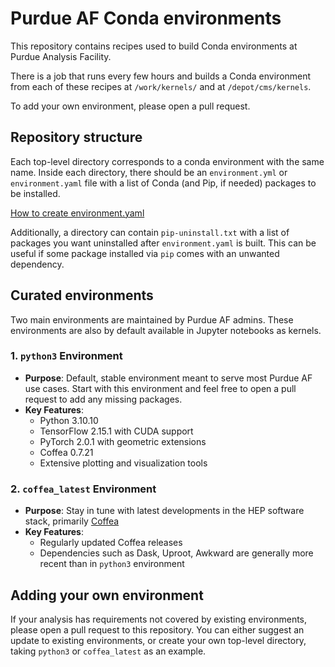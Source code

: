 # Purdue AF Conda environments

This repository contains recipes used to build Conda environments at Purdue Analysis Facility.

There is a job that runs every few hours and builds a Conda environment from each of these recipes at `/work/kernels/` and at `/depot/cms/kernels`.

To add your own environment, please open a pull request.


## Repository structure

Each top-level directory corresponds to a conda environment with the same name.
Inside each directory, there should be an `environment.yml` or `environment.yaml` file
with a list of Conda (and Pip, if needed) packages to be installed.

[How to create environment.yaml](https://docs.conda.io/projects/conda/en/latest/user-guide/tasks/manage-environments.html#creating-an-environment-file-manually)

Additionally, a directory can contain `pip-uninstall.txt` with a list of packages you want uninstalled after `environment.yaml` is built. This can be useful if some package installed via `pip` comes with an unwanted dependency.


## Curated environments

Two main environments are maintained by Purdue AF admins. These environments are also by default available in Jupyter notebooks as kernels.

### 1. `python3` Environment
- **Purpose**: Default, stable environment meant to serve most Purdue AF use cases. Start with this environment and feel free to open a pull request to add any missing packages.
- **Key Features**:
  - Python 3.10.10
  - TensorFlow 2.15.1 with CUDA support
  - PyTorch 2.0.1 with geometric extensions
  - Coffea 0.7.21
  - Extensive plotting and visualization tools

### 2. `coffea_latest` Environment
- **Purpose**: Stay in tune with latest developments in the HEP software stack, primarily [Coffea](https://coffea-hep.readthedocs.io/en/latest/)
- **Key Features**:
  - Regularly updated Coffea releases
  - Dependencies such as Dask, Uproot, Awkward are generally more recent than in `python3` environment


## Adding your own environment

If your analysis has requirements not covered by existing environments, please open a pull request to this repository. You can either suggest an update to existing environments, or create your own top-level directory, taking `python3` or `coffea_latest` as an example.




